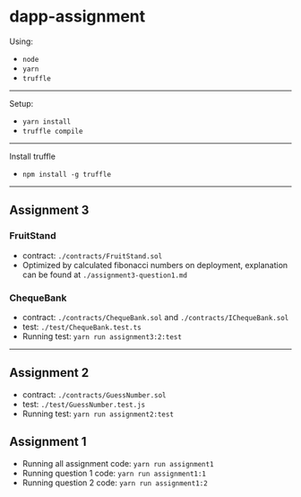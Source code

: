 # dapp-assignment

Using:

- `node`
- `yarn`
- `truffle`

---

Setup:

- `yarn install`
- `truffle compile`

---
Install truffle

- `npm install -g truffle`

---

## Assignment 3

### FruitStand
- contract: `./contracts/FruitStand.sol`
- Optimized by calculated fibonacci numbers on deployment, explanation can be found at `./assignment3-question1.md`

### ChequeBank

- contract: `./contracts/ChequeBank.sol` and `./contracts/IChequeBank.sol`
- test: `./test/ChequeBank.test.ts`
- Running test: `yarn run assignment3:2:test`

---

## Assignment 2

- contract: `./contracts/GuessNumber.sol`
- test: `./test/GuessNumber.test.js`
- Running test: `yarn run assignment2:test`

## Assignment 1

-   Running all assignment code: `yarn run assignment1`
-   Running question 1 code: `yarn run assignment1:1`
-   Running question 2 code: `yarn run assignment1:2`

